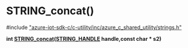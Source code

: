 # STRING_concat()

\#include ["azure-iot-sdk-c/c-utility/inc/azure_c_shared_utility/strings.h"](../iot-c-ref-strings-h.md)  

**int [STRING_concat](#strings_8h_1ae97f94b5ef464ef7b5fdcf0fb6eb6bf1)([STRING_HANDLE](#strings__types_8h_1a38c89d91aecbdc355555337b6eb88dbf) handle,const char * s2)**

